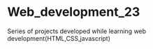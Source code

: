 # Web_development_23
Series of projects developed while  learning web development(HTML,CSS,javascript)
